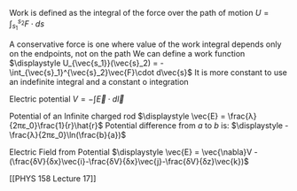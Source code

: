Work is defined as the integral of the force over the path of motion
	$\displaystyle U = \int_{s_1}^{s_2}F\cdot ds$

A conservative force is one where value of the work integral depends only on the endpoints, not on the path
	We can define a work function $\displaystyle U_{\vec{s_1}}(\vec{s}_2) = -\int_{\vec{s}_1}^{\vec{s}_2}\vec{F}\cdot d\vec{s}$
	It is more constant to use an indefinite integral and a constant o integration

Electric potential
	$\displaystyle V = -\int\vec{E}\cdot d\vec{l}$

Potential of an Infinite charged rod
$\displaystyle \vec{E} = \frac{λ}{2πε_0}\frac{1}{r}\hat{r}$
Potential difference from $a$ to $b$ is:
	$\displaystyle -\frac{λ}{2πε_0}\ln(\frac{b}{a})$

Electric Field from Potential
$\displaystyle \vec{E} = \vec{\nabla}V -(\frac{δV}{δx}\vec{i}-\frac{δV}{δx}\vec{j}-\frac{δV}{δz}\vec{k})$

[[PHYS 158 Lecture 17]]